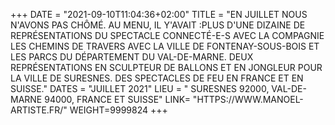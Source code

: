 +++
DATE = "2021-09-10T11:04:36+02:00"
TITLE = "EN JUILLET NOUS N'AVONS PAS CHÔMÉ. AU MENU, IL Y'AVAIT :PLUS D'UNE DIZAINE DE REPRÉSENTATIONS DU SPECTACLE CONNECTÉ-E-S AVEC LA COMPAGNIE LES CHEMINS DE TRAVERS AVEC LA VILLE DE FONTENAY-SOUS-BOIS ET LES PARCS DU DÉPARTEMENT DU VAL-DE-MARNE. DEUX REPRÉSENTATIONS EN SCULPTEUR DE BALLONS ET EN JONGLEUR POUR LA VILLE DE SURESNES. DES SPECTACLES DE FEU EN FRANCE ET EN SUISSE."
DATES = "JUILLET 2021"
LIEU = " SURESNES 92000, VAL-DE-MARNE 94000, FRANCE ET SUISSE"
LINK= "HTTPS://WWW.MANOEL-ARTISTE.FR/"
WEIGHT=9999824
+++

